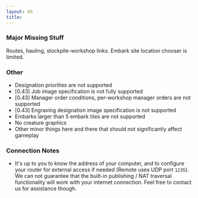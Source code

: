 ```yaml
---
layout: kb
title: 
---
```


<!-- ### Known Application Issues

Due to a delay caused by the App Store review process, the current version has the following notable bugs:

* Crash when closing designations/buildings menu with Close button - select a designation and cancel it to avoid the crash.
* Some users reported that the map stays black after connecting to a server, but buttons and menus work. Reportedly, this can be fixed by going to Settings menu and choosing a tileset (even if there’s only the default one in the list).
* May crash if you press Confirm button on some of the screens (military-related) without selecting an item. Use back button to return without making a selection. -->

### Major Missing Stuff

Routes, hauling, stockpile-workshop links. Embark site location chooser is limited.
        
### Other
        
* Designation priorities are not supported
* [0.43] Job image specification is not fully supported</li>
* [0.43] Manager order conditions, per-workshop manager orders are not supported</li>
* [0.43] Engraving designation image specification is not supported</li>
* Embarks larger than 5 embark tiles are not supported
* No creature graphics
* Other minor things here and there that should not significantly affect gameplay

### Connection Notes

* It's up to you to know the address of your computer, and to configure your router for external access if needed (Remote uses UDP port `1235`). We can not guarantee that the built-in publishing / NAT traversal functionality will work with your internet connection. Feel free to contact us for assistance though.

<!-- * If you want to see the game UI while Remote is active, type `remote unhideui`. But you won't be able to move the map and must not perform any actions, e.g. switch to other screens, change side menus and so on.-->
